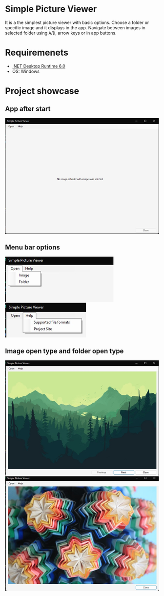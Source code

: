 # Simple Picture Viewer

It is a the simplest picture viewer with basic options. Choose a folder or specific image and it displays in the app. Navigate between images in selected folder using <kbd>A</kbd>/<kbd>D</kbd>, arrow keys or in app buttons.

# Requiremenets

- [.NET Desktop Runtime 6.0](https://dotnet.microsoft.com/en-us/download/dotnet/6.0)
- OS: Windows

# Project showcase

## App after start

![App window after start](./.github/afterStart.jpg)

## Menu bar options

![Menu bar open](./.github/MenuBarOpen.jpg)
![Menu bar help](./.github/MenuBarHelp.jpg)

## Image open type and folder open type

![Folder open type](./.github/folderOpenTypes.jpg)
![Image open type](./.github/imageOpenType.jpg)
